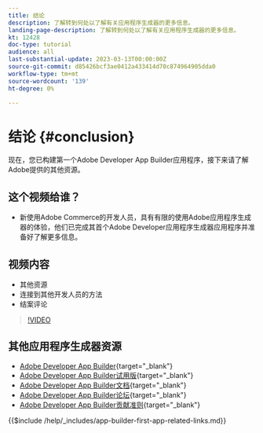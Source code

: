 ```yaml
---
title: 结论
description: 了解转到何处以了解有关应用程序生成器的更多信息。
landing-page-description: 了解转到何处以了解有关应用程序生成器的更多信息。
kt: 12428
doc-type: tutorial
audience: all
last-substantial-update: 2023-03-13T00:00:00Z
source-git-commit: d85426bcf3ae0412a433414d70c874964905dda0
workflow-type: tm+mt
source-wordcount: '139'
ht-degree: 0%

---
```



# 结论 {#conclusion}

现在，您已构建第一个Adobe Developer App Builder应用程序，接下来请了解Adobe提供的其他资源。

## 这个视频给谁？

* 新使用Adobe Commerce的开发人员，具有有限的使用Adobe应用程序生成器的体验，他们已完成其首个Adobe Developer应用程序生成器应用程序并准备好了解更多信息。

## 视频内容

* 其他资源
* 连接到其他开发人员的方法
* 结案评论

>[!VIDEO](https://video.tv.adobe.com/v/3416741?quality=12&learn=on)

## 其他应用程序生成器资源

* [Adobe Developer App Builder](https://developer.adobe.com/app-builder/){target="_blank"}
* [Adobe Developer App Builder试用版](https://developer.adobe.com/app-builder/trial/){target="_blank"}
* [Adobe Developer App Builder文档](https://developer.adobe.com/app-builder/docs/overview/){target="_blank"}
* [Adobe Developer App Builder论坛](https://experienceleaguecommunities.adobe.com/t5/project-firefly/ct-p/project-firefly){target="_blank"}
* [Adobe Developer App Builder贡献准则](https://developer.adobe.com/app-builder/docs/guides/contribution_guides/){target="_blank"}

{{$include /help/_includes/app-builder-first-app-related-links.md}}
